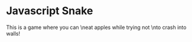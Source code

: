 # Javascript Snake
 This is a game where you can \neat apples while trying not \nto crash into walls!
